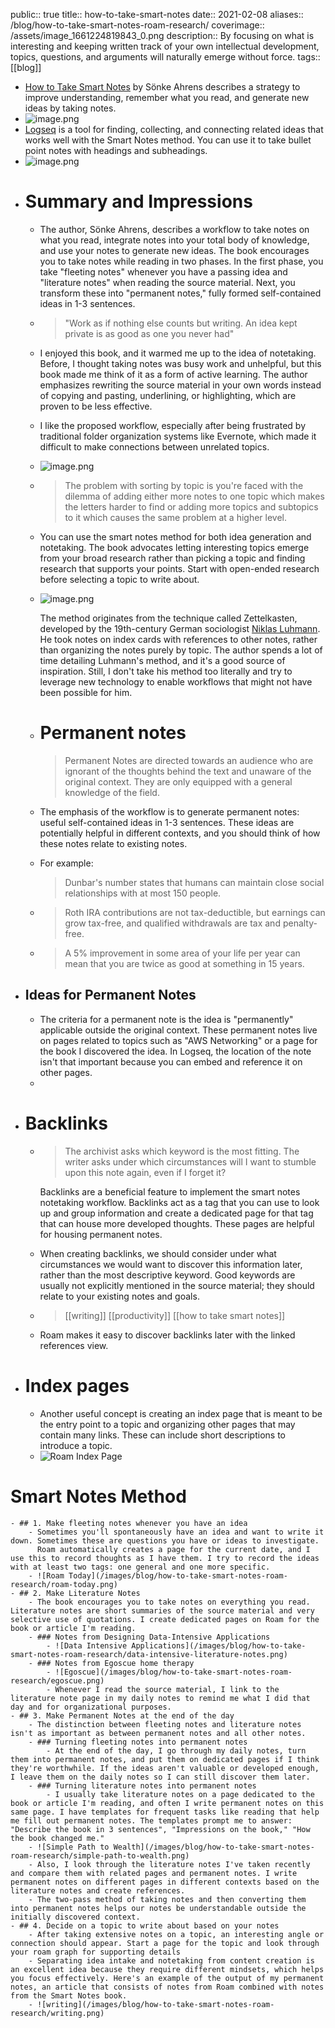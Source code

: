 public:: true
title:: how-to-take-smart-notes
date:: 2021-02-08
aliases:: /blog/how-to-take-smart-notes-roam-research/
coverimage:: /assets/image_1661224819843_0.png
description:: By focusing on what is interesting and keeping written track of your own intellectual development, topics, questions, and arguments will naturally emerge without force.
tags:: [[blog]]

- [How to Take Smart Notes](https://www.amazon.com/How-Take-Smart-Notes-Nonfiction/dp/1542866502/ref=sr_1_1?keywords=how+to+take+smart+notes&amp;qid=1646987948&amp;sr=8-1&_encoding=UTF8&tag=bsunter-20&linkCode=ur2&linkId=f161a7322de7ee2178621edd2d10884f&camp=1789&creative=9325) by Sönke Ahrens describes a strategy to improve understanding, remember what you read, and generate new ideas by taking notes.
- ![image.png](../assets/image_1661224819843_0.png)
- [Logseq](https://logseq.com/) is a tool for finding, collecting, and connecting related ideas that works well with the Smart Notes method. You can use it to take bullet point notes with headings and subheadings.
- ![image.png](../assets/image_1661224843104_0.png)
- # Summary and Impressions
	- The author, Sönke Ahrens, describes a workflow to take notes on what you read, integrate notes into your total body of knowledge, and use your notes to generate new ideas. The book encourages you to take notes while reading in two phases. In the first phase, you take "fleeting notes" whenever you have a passing idea and "literature notes" when reading the source material. Next, you transform these into "permanent notes," fully formed self-contained ideas in 1-3 sentences.
	- > "Work as if nothing else counts but writing. An idea kept private is as good as one you never had"
	- I enjoyed this book, and it warmed me up to the idea of notetaking. Before, I thought taking notes was busy work and unhelpful, but this book made me think of it as a form of active learning. The author emphasizes rewriting the source material in your own words instead of copying and pasting, underlining, or highlighting, which are proven to be less effective.
	- I like the proposed workflow, especially after being frustrated by traditional folder organization systems like Evernote, which made it difficult to make connections between unrelated topics.
	- ![image.png](../assets/image_1661224965779_0.png)
	- > The problem with sorting by topic is you're faced with the dilemma of adding either more notes to one topic which makes the letters harder to find or adding more topics and subtopics to it which causes the same problem at a higher level.
	- You can use the smart notes method for both idea generation and notetaking. The book advocates letting interesting topics emerge from your broad research rather than picking a topic and finding research that supports your points. Start with open-ended research before selecting a topic to write about.
	- ![image.png](../assets/image_1661225070474_0.png) 
	  
	  The method originates from the technique called Zettelkasten, developed by the 19th-century German sociologist [Niklas Luhmann](https://en.wikipedia.org/wiki/Niklas_Luhmann). He took notes on index cards with references to other notes, rather than organizing the notes purely by topic. The author spends a lot of time detailing Luhmann's method, and it's a good source of inspiration. Still, I don't take his method too literally and try to leverage new technology to enable workflows that might not have been possible for him.
	- # Permanent notes
	  
	  > Permanent Notes are directed towards an audience who are ignorant of the thoughts behind the text and unaware of the original context. They are only equipped with a general knowledge of the field.
	- The emphasis of the workflow is to generate permanent notes: useful self-contained ideas in 1-3 sentences. These ideas are potentially helpful in different contexts, and you should think of how these notes relate to existing notes.
	- For example:
	  > Dunbar's number states that humans can maintain close social relationships with at most 150 people.
	- > Roth IRA contributions are not tax-deductible, but earnings can grow tax-free, and qualified withdrawals are tax and penalty-free.
	- > A 5% improvement in some area of your life per year can mean that you are twice as good at something in 15 years.
- ## Ideas for Permanent Notes
	- The criteria for a permanent note is the idea is "permanently" applicable outside the original context. These permanent notes live on pages related to topics such as "AWS Networking" or a page for the book I discovered the idea. In Logseq, the location of the note isn't that important because you can embed and reference it on other pages.
	-
- # Backlinks
	- > The archivist asks which keyword is the most fitting. The writer asks under which circumstances will I want to stumble upon this note again, even if I forget it?
	  
	  Backlinks are a beneficial feature to implement the smart notes notetaking workflow. Backlinks act as a tag that you can use to look up and group information and create a dedicated page for that tag that can house more developed thoughts. These pages are helpful for housing permanent notes.
	- When creating backlinks, we should consider under what circumstances we would want to discover this information later, rather than the most descriptive keyword. Good keywords are usually not explicitly mentioned in the source material; they should relate to your existing notes and goals.
	- > [[writing]] [[productivity]] [[how to take smart notes]]
	- Roam makes it easy to discover backlinks later with the linked references view.
- # Index pages
	- Another useful concept is creating an index page that is meant to be the entry point to a topic and organizing other pages that may contain many links. These can include short descriptions to introduce a topic.
	- ![Roam Index Page](/images/blog/how-to-take-smart-notes-roam-research/roam-index-page.png)
# Smart Notes Method
	- ## 1. Make fleeting notes whenever you have an idea
		- Sometimes you'll spontaneously have an idea and want to write it down. Sometimes these are questions you have or ideas to investigate.
		  Roam automatically creates a page for the current date, and I use this to record thoughts as I have them. I try to record the ideas with at least two tags: one general and one more specific.
		- ![Roam Today](/images/blog/how-to-take-smart-notes-roam-research/roam-today.png)
	- ## 2. Make Literature Notes
		- The book encourages you to take notes on everything you read. Literature notes are short summaries of the source material and very selective use of quotations. I create dedicated pages on Roam for the book or article I'm reading.
		- ### Notes from Designing Data-Intensive Applications
			- ![Data Intensive Applications](/images/blog/how-to-take-smart-notes-roam-research/data-intensive-literature-notes.png)
		- ### Notes from Egoscue home therapy
			- ![Egoscue](/images/blog/how-to-take-smart-notes-roam-research/egoscue.png)
			- Whenever I read the source material, I link to the literature note page in my daily notes to remind me what I did that day and for organizational purposes.
	- ## 3. Make Permanent Notes at the end of the day
		- The distinction between fleeting notes and literature notes isn't as important as between permanent notes and all other notes.
		- ### Turning fleeting notes into permanent notes
			- At the end of the day, I go through my daily notes, turn them into permanent notes, and put them on dedicated pages if I think they're worthwhile. If the ideas aren't valuable or developed enough, I leave them on the daily notes so I can still discover them later.
		- ### Turning literature notes into permanent notes
			- I usually take literature notes on a page dedicated to the book or article I'm reading, and often I write permanent notes on this same page. I have templates for frequent tasks like reading that help me fill out permanent notes. The templates prompt me to answer: "Describe the book in 3 sentences", "Impressions on the book," "How the book changed me."
		- ![Simple Path to Wealth](/images/blog/how-to-take-smart-notes-roam-research/simple-path-to-wealth.png)
		- Also, I look through the literature notes I've taken recently and compare them with related pages and permanent notes. I write permanent notes on different pages in different contexts based on the literature notes and create references.
		- The two-pass method of taking notes and then converting them into permanent notes helps our notes be understandable outside the initially discovered context.
	- ## 4. Decide on a topic to write about based on your notes
		- After taking extensive notes on a topic, an interesting angle or connection should appear. Start a page for the topic and look through your roam graph for supporting details
		- Separating idea intake and notetaking from content creation is an excellent idea because they require different mindsets, which helps you focus effectively. Here's an example of the output of my permanent notes, an article that consists of notes from Roam combined with notes from the Smart Notes book.
		- ![writing](/images/blog/how-to-take-smart-notes-roam-research/writing.png)